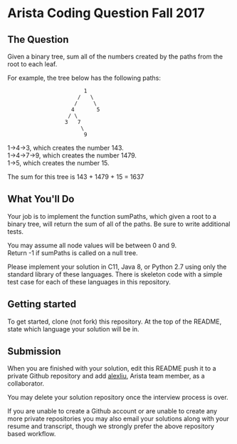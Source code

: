 # Arista Coding Question Fall 2017

## The Question
Given a binary tree, sum all of the numbers created by the paths from the root to each leaf.

For example, the tree below has the following paths:

                            1
                          /   \
                         /     \
                        4       5
                       / \  
                      3   7  
                           \
                            9

1->4->3, which creates the number 143.  
1->4->7->9, which creates the number 1479.  
1->5, which creates the number 15.  

The sum for this tree is 143 + 1479 + 15 = 1637

## What You'll Do
Your job is to implement the function sumPaths, which given a root to a binary tree, will return the sum of all of the paths. Be sure to write additional tests.

You may assume all node values will be between 0 and 9.  
Return -1 if sumPaths is called on a null tree.

Please implement your solution in C11, Java 8, or Python 2.7 using only the standard library of these languages. There is skeleton code with a simple test case for each of these languages in this repository.

## Getting started
To get started, clone (not fork) this repository. At the top of the README, state which language your solution will be in.

## Submission
When you are finished with your solution, edit this README push it to a private Github repository and add [alexliu](https://github.com/alexaliu), Arista team member, as a collaborator.

You may delete your solution repository once the interview process is over.

If you are unable to create a Github account or are unable to create any more private repositories you may also email your solutions along with your resume and transcript, though we strongly prefer the above repository based workflow.
